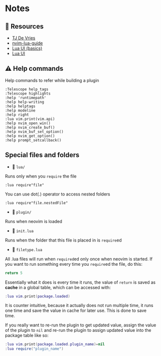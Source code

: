 # Notes

## 🧠 Resources

- [TJ De Vries](https://www.youtube.com/watch?v=n4Lp4cV8YR0)
- [nvim-lua-guide](https://github.com/nanotee/nvim-lua-guide/tree/master)
- [Lua UI (basics)](https://dev.to/2nit/how-to-write-neovim-plugins-in-lua-5cca)
- [Lua UI](https://www.2n.pl/blog/how-to-make-ui-for-neovim-plugins-in-lua)

## ⚠️ Help commands

Help commands to refer while building a plugin

```vim
:Telescope help_tags
:Telescope highlights
:help 'runtimepath'
:help help-writing
:help helptags
:help modeline
:help right
:lua vim.print(vim.api)
:help nvim_open_win()
:help nvim_create_buf()
:help nvim_buf_set_option()
:help nvim_get_option()
:help prompt_setcallback()
```

## Special files and folders

- 📁 `lua/`

Runs only when you `require` the file

```vim
:lua require"file"
```

You can use dot(.) operator to access nested folders

```vim
:lua require"file.nestedFile"
```

- 📁 `plugin/`

Runs when neovim is loaded

- 📁 `init.lua`

Runs when the folder that this file is placed in is `require`ed

- 📄 `filetype.lua`

All .lua files will run when `required`ed only once when neovim is started.
If you want to run something every time you `require`ed the file, do this:

```lua
return 5
```

Essentially what it does is every time it runs, the value of `return` is
saved as **cache** in a global table, which can be accessed with:

```lua
:lua vim.print(package.loaded)
```

It is counter intuitive, because it actually does not run multiple time,
it runs one time and save the value in cache for later use. This is done
to save time.

If you really want to re-run the plugin to get updated value, assign the
value of the plugin to `nil` and re-run the plugin to assign updated value
into the package table like so:

```lua
:lua vim.print(package.loaded.plugin_name)=nil
:lua require("plugin_name")
```
